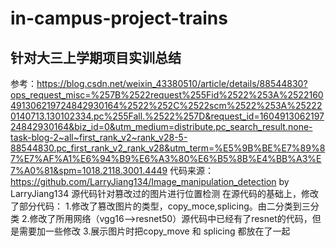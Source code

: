 # in-campus-project-trains
## 针对大三上学期项目实训总结
参考：https://blog.csdn.net/weixin_43380510/article/details/88544830?ops_request_misc=%257B%2522request%255Fid%2522%253A%2522160491306219724842930164%2522%252C%2522scm%2522%253A%252220140713.130102334.pc%255Fall.%2522%257D&request_id=160491306219724842930164&biz_id=0&utm_medium=distribute.pc_search_result.none-task-blog-2~all~first_rank_v2~rank_v28-5-88544830.pc_first_rank_v2_rank_v28&utm_term=%E5%9B%BE%E7%89%87%E7%AF%A1%E6%94%B9%E6%A3%80%E6%B5%8B%E4%BB%A3%E7%A0%81&spm=1018.2118.3001.4449
代码来源：https://github.com/LarryJiang134/Image_manipulation_detection by LarryJiang134
源代码针对篡改过的图片进行位置检测
在源代码的基础上，修改了部分代码：
   1.修改了篡改图片的类型，copy_moce,splicing。由二分类到三分类
   2.修改了所用网络（vgg16—>resnet50）源代码中已经有了resnet的代码，但是需要加一些修改
   3.展示图片时把copy_move 和 splicing 都放在了一起 

